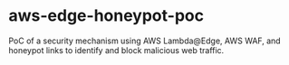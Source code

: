 # aws-edge-honeypot-poc
PoC of a security mechanism using AWS Lambda@Edge, AWS WAF, and honeypot links to identify and block malicious web traffic. 
